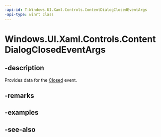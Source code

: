 ```yaml
---
-api-id: T:Windows.UI.Xaml.Controls.ContentDialogClosedEventArgs
-api-type: winrt class
---
```


<!-- Class syntax.
public class ContentDialogClosedEventArgs : Windows.UI.Xaml.Controls.IContentDialogClosedEventArgs
-->

# Windows.UI.Xaml.Controls.ContentDialogClosedEventArgs

## -description
Provides data for the [Closed](contentdialog_closed.md) event.



## -remarks

## -examples

## -see-also
